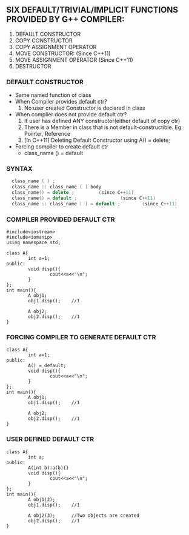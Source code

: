 ## SIX DEFAULT/TRIVIAL/IMPLICIT FUNCTIONS PROVIDED BY G++ COMPILER:        
1. DEFAULT CONSTRUCTOR
2. COPY CONSTRUCTOR
3. COPY ASSIGNMENT OPERATOR
4. MOVE CONSTRUCTOR: (Since C++11)
5. MOVE ASSIGNMENT OPERATOR (Since C++11)
6. DESTRUCTOR

### DEFAULT CONSTRUCTOR
- Same named function of class
- When Compiler provides default ctr?
  1. No user created Constructor is declared in class
- When complier does not provide default ctr?
  1. If user has  defined ANY constructor(either default of copy ctr)
  2. There is a Member in class that is not default-constructible. Eg: Pointer, Reference    
  3. [In C++11] Deleting Default Constructor using A() = delete;
- Forcing compiler to create default ctr
  - class_name () = default

### SYNTAX
```c++
  class_name ( ) ;
  class_name :: class_name ( ) body
  class_name() = delete ;         (since C++11)
  class_name() = default ;                (since C++11)
  class_name :: class_name ( ) = default ;        (since C++11)
```

### COMPILER PROVIDED DEFAULT CTR
```
#include<iostream>
#include<iomanip>
using namespace std;

class A{
        int a=1;
public:
        void disp(){
                cout<<a<<"\n";
        }
};
int main(){
        A obj1; 
        obj1.disp();    //1

        A obj2; 
        obj2.disp();    //1
}
```

### FORCING COMPILER TO GENERATE DEFAULT CTR
```
class A{
        int a=1;
public:
        A() = default;
        void disp(){
                cout<<a<<"\n";
        }
};
int main(){
        A obj1;
        obj1.disp();    //1

        A obj2;
        obj2.disp();    //1
}
```

### USER DEFINED DEFAULT CTR
```
class A{
        int a;
public:
        A(int b):a(b){}
        void disp(){
                cout<<a<<"\n";
        }
};
int main(){
        A obj1(2);
        obj1.disp();    //1

        A obj2(3);      //Two objects are created
        obj2.disp();    //1
}
```
